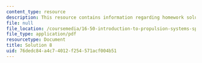 ```yaml
---
content_type: resource
description: This resource contains information regarding homework solution 8.
file: null
file_location: /coursemedia/16-50-introduction-to-propulsion-systems-spring-2012/76dedc84a4c74012f254571acf004b51_MIT16_50S12_sol8.pdf
file_type: application/pdf
resourcetype: Document
title: Solution 8
uid: 76dedc84-a4c7-4012-f254-571acf004b51
---
```

